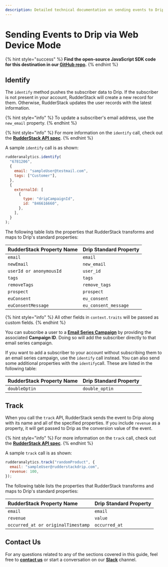 ```yaml
---
description: Detailed technical documentation on sending events to Drip using the RudderStack Web Device mode.
---
```


# Sending Events to Drip via Web Device Mode

{% hint style="success" %}
**Find the open-source JavaScript SDK code for this destination in our [GitHub repo](https://github.com/rudderlabs/rudder-sdk-js/tree/production/integrations/Drip).**
{% endhint %}

## Identify

The `identify` method pushes the subscriber data to Drip. If the subscriber is not present in your account, RudderStack will create a new record for them. Otherwise, RudderStack updates the user records with the latest information.

{% hint style="info" %}
To update a subscriber's email address, use the `new_email` property.
{% endhint %}

{% hint style="info" %}
For more information on the `identify` call, check out the [**RudderStack API spec**](https://docs.rudderstack.com/rudderstack-api/rudderstack-spec/identify).
{% endhint %}

A sample `identify` call is as shown:

```javascript
rudderanalytics.identify(
  "6781206",
  {
    email: "sampleUser@testmail.com",
    tags: ["Customer"],
  },
  {
    externalId: [
      {
        type: "dripCampaignId",
        id: "846616660",
      },
    ],
  }
);
```

The following table lists the properties that RudderStack transforms and maps to Drip's standard properties:

| **RudderStack Property Name** | **Drip Standard Property** |
| :---------------------------- | :------------------------- |
| `email`                       | `email`                    |
| `newEmail`                    | `new_email`                |
| `userId or anonymousId`       | `user_id`                  |
| `tags`                        | `tags`                     |
| `removeTags`                  | `remove_tags`              |
| `prospect`                    | `prospect`                 |
| `euConsent`                   | `eu_consent`               |
| `euConsentMessage`            | `eu_consent_message`       |

{% hint style="info" %}
All other fields in `context.traits` will be passed as custom fields.
{% endhint %}

You can subscribe a user to a [**Email Series Campaign**](https://www.drip.com/learn/docs/guides/overview-of-drip) by providing the associated **Campaign ID**. Doing so will add the subscriber directly to that email series campaign.

If you want to add a subscriber to your account without subscribing them to an email series campaign, use the `identify` call instead. You can also send some additional properties with the `identify`call. These are listed in the following table:

| **RudderStack Property Name** | **Drip Standard Property** |
| :---------------------------- | :------------------------- |
| `doubleOptin`                 | `double_optin`             |

## Track

When you call the `track` API, RudderStack sends the event to Drip along with its name and all of the specified properties. If you include `revenue` as a property, it will get passed to Drip as the conversion value of the event.

{% hint style="info" %}
For more information on the `track` call, check out the [**RudderStack API spec**](https://docs.rudderstack.com/rudderstack-api/rudderstack-spec/track).
{% endhint %}

A sample `track` call is as shown:

```javascript
rudderanalytics.track("randomProduct", {
  email: "sampleUser@rudderstackdrip.com",
  revenue: 100,
});
```

The following table lists the properties that RudderStack transforms and maps to Drip's standard properties:

| **RudderStack Property Name**      | **Drip Standard Property** |
| :--------------------------------- | :-------------------------- |
| `email`                            | `email`                     |
| `revenue`                          | `value`                     |
| `occurred_at or originalTimestamp` | `occurred_at`               |

## Contact Us

For any questions related to any of the sections covered in this guide, feel free to [**contact us**](mailto:%20docs@rudderstack.com) or start a conversation on our [**Slack**](https://resources.rudderstack.com/join-rudderstack-slack) channel.
